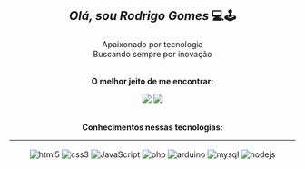 ## <p align="center"> *Olá, sou Rodrigo Gomes* 💻🕹️ </p>

<div align="center">
  Apaixonado por tecnologia<br>
  Buscando sempre por inovação<br><br>

  <strong>O melhor jeito de me encontrar:</strong>
    
  <a href = "rodrigogsantos285@gmail.com"><img src="https://img.shields.io/badge/-Gmail-%23333?style=for-the-badge&logo=gmail&logoColor=white" target="_blank"></a>
  <a href= "https://www.linkedin.com/in/iagorcarvalho](https://www.linkedin.com/in/rodrigo-gomes-288a63196/" target="_blank"><img src="https://img.shields.io/badge/LinkedIn-0077B5?style=for-the-badge&logo=linkedin&logoColor=white" target="_blank"></a> 
</div><br/>

<div align="center">
  <strong>Conhecimentos nessas tecnologias:</strong>
  <hr>
  <img align="center" alt="html5" src="https://img.shields.io/badge/HTML5-E34F26?style=for-the-badge&logo=html5&logoColor=white"/>
  <img align="center" alt="css3" src="https://img.shields.io/badge/CSS3-1572B6?style=for-the-badge&logo=css3&logoColor=white"/>
  <img align="center" alt="JavaScript" src="https://img.shields.io/badge/JavaScript-323330?style=for-the-badge&logo=javascript&logoColor=white"/>
  <img align="center" alt="php" src="https://img.shields.io/badge/Php-474A8A?style=for-the-badge&logo=php&logoColor=white"/>
  <img align="center" alt="arduino" src="https://img.shields.io/badge/Arduino-00979C?style=for-the-badge&logo=arduino&logoColor=white"/>
  <img align="center" alt="mysql" src="https://img.shields.io/badge/Mysql-f29111?style=for-the-badge&logo=mysql&logoColor=white"/>
  <img align="center" alt="nodejs" src="https://img.shields.io/badge/nodejs-3c873a?style=for-the-badge&logo=nodedotjs&logoColor=white"/>
</div>

##
